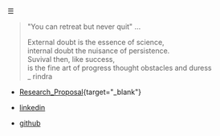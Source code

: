 
<div class="bg_rnd"></div><div class="navbar"><a class="openbtn" onclick="openNav()">&#9776;</a></div>
<main>

> "You can retreat but never quit" ...  
> 
> External doubt is the essence of science,  
> internal doubt the nuisance of persistence.  
> Suvival then, like success,  
> is the fine art of progress
> thought obstacles and duress  
>                                                   _ rindra   


- [Research_Proposal](./Rindra_Research_Proposal.pdf){target="_blank"}

- [linkedin](https://ca.linkedin.com/in/rindra-razafy-b77509217)
- [github](https://github.com/razafy-rindra)

</main>

<script src="https://lerina.github.io/js/toc.js"></script>
<script>
let anchor= document.createElement('a');
anchor.href="javascript:closeNav()"; //void(0)"; //anchor[0].onclick = closeNav();
anchor.className = "closebtn";  
anchor.innerHTML="&times;";
document.getElementById("TOC").prepend(anchor);

let navCrumbs= document.createElement('div');
navCrumbs.className = "hover-nav";
navCrumbs.innerHTML = `
<div class="hover-nav">
<ul>
<li><a href="../../index.html">⇦ home</a></li>
<li><a href="./index.html">rindra</a></li>
</ul>
</div>`;
document.getElementById("TOC").prepend(navCrumbs); 
</script>
